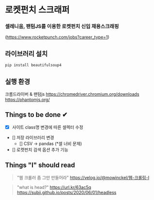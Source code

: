 # 로켓펀치 스크래퍼

### 셀레니움, 팬텀JS를 이용한 로켓펀치 신입 채용스크래핑

(https://www.rocketpunch.com/jobs?career_type=1)

## 라이브러리 설치

```sh
pip install beautifulsoup4
```

## 실행 환경

크롬드라이버 & 팬텀js
https://chromedriver.chromium.org/downloads
https://phantomjs.org/

## Things to be done ✔

- [x] 사이트 class명 변경에 따른 셀렉터 수정
- [] 저장 라이브러리 변경
  - [] CSV -> pandas (\*셀 너비 문제)
- [] 로켓펀치 검색 옵션 추가 기능

## Things "I" should read

> "웹 크롤러 좀 그만 만들어라" https://velog.io/@mowinckel/웹-크롤링-I

> "what is head?" https://url.kr/63ac5q  
> https://subji.github.io/posts/2020/06/01/headless
